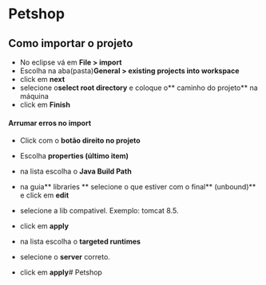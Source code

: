 # Petshop



## Como importar o projeto

- No eclipse vá em **File > import**
- Escolha na aba(pasta)**General > existing projects into workspace** 
- click em **next**
- selecione o**select root directory** e coloque o** caminho do projeto** na máquina
- click em **Finish**

#### Arrumar erros no import
- Click com o **botão direito no projeto**
- Escolha **properties (último item)**
- na lista escolha o **Java Build Path**
- na guia** libraries ** selecione o que estiver com o final** (unbound)** e click em **edit** 
- selecione a lib compativel. Exemplo: tomcat 8.5.
- click em **apply**

- na lista escolha o **targeted runtimes**
- selecione o **server** correto.
- click em **apply**# Petshop
